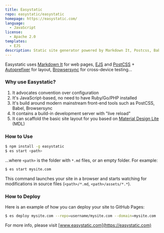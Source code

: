 ```yaml
---
title: Easystatic
repo: easystatic/easystatic
homepage: https://easystatic.com/
language:
  - JavaScript
license:
  - Apache 2.0
templates:
  - EJS
description: Static site generator powered by Markdown It, Postcss, Babel, Browsersync
---
```


Easystatic uses [Markdown It](https://markdown-it.github.io/) for web pages,
[EJS](http://ejs.co/) and [PostCSS](http://postcss.org/) +
[Autoprefixer](https://github.com/postcss/autoprefixer) for layout,
[Browsersync](https://browsersync.io/) for cross-device testing...

### Why use Easystatic?

1. It advocates convention over configuration
2. It's JavaScript-based, no need to have Ruby/Go/PHP installed
3. It's build around modern mainstream front-end tools such as PostCSS, Babel, Browsersync
4. It contains a build-in development server with "live reload"
5. It can scaffold the basic site layout for you based on [Material Design Lite](http://getmdl.io/) (MDL)

### How to Use

```sh
$ npm install -g easystatic
$ es start <path>
```

...where `<path>` is the folder with `*.md` files, or an empty folder. For example:

```sh
$ es start mysite.com
```

This command launches your site in a browser and starts watching for modifications in source files
(`<path>/*.md`, `<path>/assets/*.*`).

### How to Deploy

Here is an example of how you can deploy your site to GitHub Pages:

```sh
$ es deploy mysite.com --repo=username/mysite.com --domain=mysite.com
```

For more info, please visit [www.easystatic.com](https://easystatic.com)
